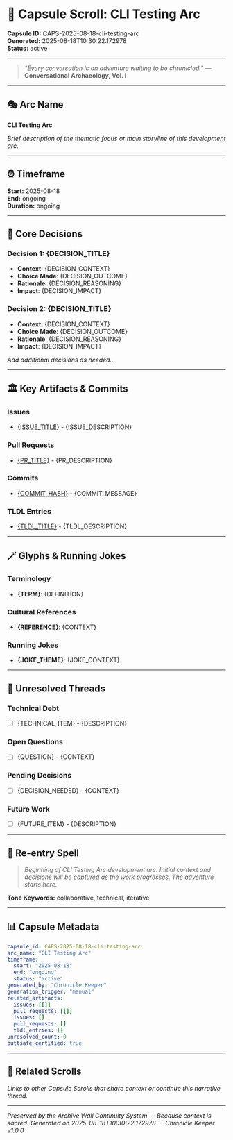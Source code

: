# 📜 Capsule Scroll: CLI Testing Arc

**Capsule ID:** CAPS-2025-08-18-cli-testing-arc  
**Generated:** 2025-08-18T10:30:22.172978  
**Status:** active  

---

> *"Every conversation is an adventure waiting to be chronicled."* — **Conversational Archaeology, Vol. I**

---

## 🎭 Arc Name
**CLI Testing Arc**

*Brief description of the thematic focus or main storyline of this development arc.*

---

## ⏰ Timeframe
**Start:** 2025-08-18  
**End:** ongoing  
**Duration:** ongoing  

---

## 🎯 Core Decisions

### Decision 1: {DECISION_TITLE}
- **Context**: {DECISION_CONTEXT}
- **Choice Made**: {DECISION_OUTCOME}
- **Rationale**: {DECISION_REASONING}
- **Impact**: {DECISION_IMPACT}

### Decision 2: {DECISION_TITLE}
- **Context**: {DECISION_CONTEXT}
- **Choice Made**: {DECISION_OUTCOME}
- **Rationale**: {DECISION_REASONING}
- **Impact**: {DECISION_IMPACT}

*Add additional decisions as needed...*

---

## 🏛️ Key Artifacts & Commits

### Issues
- [{ISSUE_TITLE}]({ISSUE_URL}) - {ISSUE_DESCRIPTION}

### Pull Requests  
- [{PR_TITLE}]({PR_URL}) - {PR_DESCRIPTION}

### Commits
- [{COMMIT_HASH}]({COMMIT_URL}) - {COMMIT_MESSAGE}

### TLDL Entries
- [{TLDL_TITLE}]({TLDL_PATH}) - {TLDL_DESCRIPTION}

---

## 🪄 Glyphs & Running Jokes

### Terminology
- **{TERM}**: {DEFINITION}

### Cultural References
- **{REFERENCE}**: {CONTEXT}

### Running Jokes
- **{JOKE_THEME}**: {JOKE_CONTEXT}

---

## 🧵 Unresolved Threads

### Technical Debt
- [ ] {TECHNICAL_ITEM} - {DESCRIPTION}

### Open Questions
- [ ] {QUESTION} - {CONTEXT}

### Pending Decisions
- [ ] {DECISION_NEEDED} - {CONTEXT}

### Future Work
- [ ] {FUTURE_ITEM} - {DESCRIPTION}

---

## 🔮 Re-entry Spell

> *Beginning of CLI Testing Arc development arc. Initial context and decisions will be captured as the work progresses. The adventure starts here.*

**Tone Keywords:** collaborative, technical, iterative

---

## 📊 Capsule Metadata

```yaml
capsule_id: CAPS-2025-08-18-cli-testing-arc
arc_name: "CLI Testing Arc"
timeframe:
  start: "2025-08-18"
  end: "ongoing"
  status: "active"
generated_by: "Chronicle Keeper"
generation_trigger: "manual"
related_artifacts:
  issues: [[]]
  pull_requests: [[]]
  issues: []
  pull_requests: []
  tldl_entries: []
unresolved_count: 0
buttsafe_certified: true
```

---

## 🔗 Related Scrolls

*Links to other Capsule Scrolls that share context or continue this narrative thread.*

---

*Preserved by the Archive Wall Continuity System — Because context is sacred.*
*Generated on 2025-08-18T10:30:22.172978 — Chronicle Keeper v1.0.0*